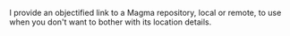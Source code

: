 I provide an objectified link to a Magma repository, local or remote, to use when you don't want to bother with its location details.